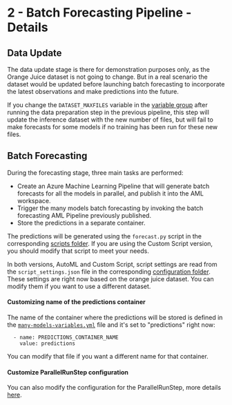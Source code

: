 # 2 - Batch Forecasting Pipeline - Details

## Data Update

The data update stage is there for demonstration purposes only, as the Orange Juice dataset is not going to change.
But in a real scenario the dataset would be updated before launching batch forecasting to incorporate the latest observations and make predictions into the future.

If you change the `DATASET_MAXFILES` variable in the [variable group](../#2-create-variable-group) after running the data preparation step in the previous pipeline, this step will update the inference dataset with the new number of files, but will fail to make forecasts for some models if no training has been run for these new files.

## Batch Forecasting

During the forecasting stage, three main tasks are performed:

- Create an Azure Machine Learning Pipeline that will generate batch forecasts for all the models in parallel, and publish it into the AML workspace.
- Trigger the many models batch forecasting by invoking the batch forecasting AML Pipeline previously published.
- Store the predictions in a separate container.

The predictions will be generated using the `forecast.py` script in the corresponding [scripts folder](../../scripts/).
If you are using the Custom Script version, you should modify that script to meet your needs.

In both versions, AutoML and Custom Script, script settings are read from the `script_settings.json` file in the corresponding [configuration folder](../configuration/). These settings are right now based on the orange juice dataset. You can modify them if you want to use a different dataset.

#### Customizing name of the predictions container

The name of the container where the predictions will be stored is defined in the [`many-models-variables.yml`](../configuration/many-models-variables.yml) file and it's set to "predictions" right now:

```
  - name: PREDICTIONS_CONTAINER_NAME
    value: predictions
```

You can modify that file if you want a different name for that container.

#### Customize ParallelRunStep configuration

You can also modify the configuration for the ParallelRunStep, more details [here](../configuration/#customizing-parallelrunstep-config).
